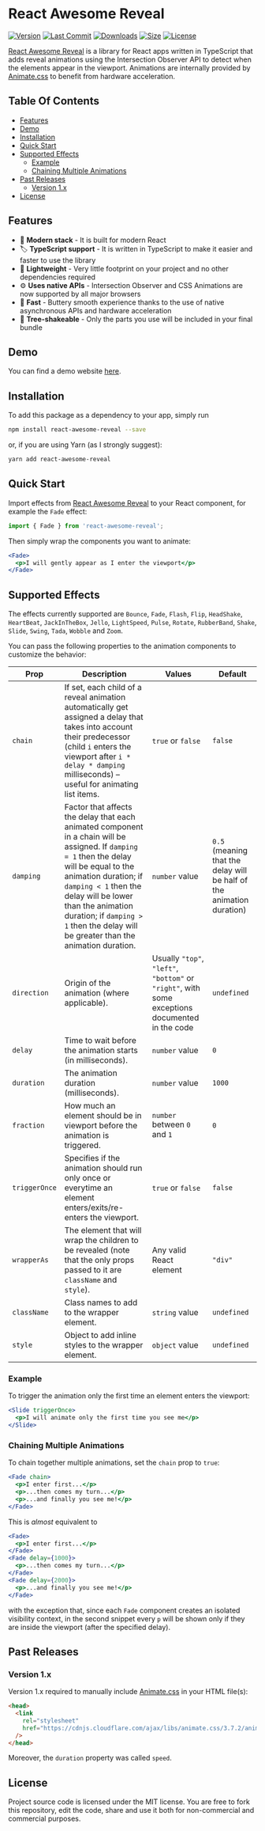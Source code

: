 # React Awesome Reveal

[![Version](https://badgen.net/npm/v/react-awesome-reveal)](https://www.npmjs.com/package/react-awesome-reveal/v/latest)
[![Last Commit](https://badgen.net/github/last-commit/dennismorello/react-awesome-reveal)](https://github.com/dennismorello/react-awesome-reveal/commits/master)
[![Downloads](https://badgen.net/npm/dt/react-awesome-reveal)](https://www.npmjs.com/package/react-awesome-reveal/v/latest)
[![Size](https://badgen.net/bundlephobia/minzip/react-awesome-reveal)](https://bundlephobia.com/result?p=react-awesome-reveal@latest)
[![License](https://badgen.net/npm/license/react-awesome-reveal)](https://www.npmjs.com/package/react-awesome-reveal/v/latest)

[React Awesome Reveal](https://github.com/dennismorello/react-awesome-reveal) is a library for React apps written in TypeScript that adds reveal animations using the Intersection Observer API to detect when the elements appear in the viewport. Animations are internally provided by [Animate.css](https://github.com/daneden/animate.css) to benefit from hardware acceleration.

## Table Of Contents

- [Features](#features)
- [Demo](#demo)
- [Installation](#installation)
- [Quick Start](#quick-start)
- [Supported Effects](#supported-effects)
  - [Example](#example)
  - [Chaining Multiple Animations](#chaining-multiple-animations)
- [Past Releases](#past-releases)
  - [Version 1.x](#version-1x)
- [License](#license)

## Features

- 🎁 **Modern stack** - It is built for modern React
- 🏷 **TypeScript support** - It is written in TypeScript to make it easier and faster to use the library
- 🍃 **Lightweight** - Very little footprint on your project and no other dependencies required
- ⚙️ **Uses native APIs** - Intersection Observer and CSS Animations are now supported by all major browsers
- 🚀 **Fast** - Buttery smooth experience thanks to the use of native asynchronous APIs and hardware acceleration
- 🌳 **Tree-shakeable** - Only the parts you use will be included in your final bundle

## Demo

You can find a demo website [here](https://react-awesome-reveal.morello.dev).

## Installation

To add this package as a dependency to your app, simply run

```sh
npm install react-awesome-reveal --save
```

or, if you are using Yarn (as I strongly suggest):

```sh
yarn add react-awesome-reveal
```

## Quick Start

Import effects from [React Awesome Reveal](https://www.npmjs.com/package/react-awesome-reveal) to your React component, for example the `Fade` effect:

```js
import { Fade } from 'react-awesome-reveal';
```

Then simply wrap the components you want to animate:

```jsx
<Fade>
  <p>I will gently appear as I enter the viewport</p>
</Fade>
```

## Supported Effects

The effects currently supported are `Bounce`, `Fade`, `Flash`, `Flip`, `HeadShake`, `HeartBeat`, `JackInTheBox`, `Jello`, `LightSpeed`, `Pulse`, `Rotate`, `RubberBand`, `Shake`, `Slide`, `Swing`, `Tada`, `Wobble` and `Zoom`.

You can pass the following properties to the animation components to customize the behavior:

| Prop          | Description                                                                                                                                                                                                                                                                                                              | Values                                                                                          | Default                                                               |
| ------------- | ------------------------------------------------------------------------------------------------------------------------------------------------------------------------------------------------------------------------------------------------------------------------------------------------------------------------ | ----------------------------------------------------------------------------------------------- | --------------------------------------------------------------------- |
| `chain`       | If set, each child of a reveal animation automatically get assigned a delay that takes into account their predecessor (child `i` enters the viewport after `i * delay * damping` milliseconds) – useful for animating list items.                                                                                        | `true` or `false`                                                                               | `false`                                                               |
| `damping`     | Factor that affects the delay that each animated component in a chain will be assigned. If `damping = 1` then the delay will be equal to the animation duration; if `damping < 1` then the delay will be lower than the animation duration; if `damping > 1` then the delay will be greater than the animation duration. | `number` value                                                                                  | `0.5` (meaning that the delay will be half of the animation duration) |
| `direction`   | Origin of the animation (where applicable).                                                                                                                                                                                                                                                                              | Usually `"top"`, `"left"`, `"bottom"` or `"right"`, with some exceptions documented in the code | `undefined`                                                           |
| `delay`       | Time to wait before the animation starts (in milliseconds).                                                                                                                                                                                                                                                              | `number` value                                                                                  | `0`                                                                   |
| `duration`    | The animation duration (milliseconds).                                                                                                                                                                                                                                                                                   | `number` value                                                                                  | `1000`                                                                |
| `fraction`    | How much an element should be in viewport before the animation is triggered.                                                                                                                                                                                                                                             | `number` between `0` and `1`                                                                    | `0`                                                                   |
| `triggerOnce` | Specifies if the animation should run only once or everytime an element enters/exits/re-enters the viewport.                                                                                                                                                                                                             | `true` or `false`                                                                               | `false`                                                               |
| `wrapperAs`   | The element that will wrap the children to be revealed (note that the only props passed to it are `className` and `style`).                                                                                                                                                                                              | Any valid React element                                                                         | `"div"`                                                               |
| `className`   | Class names to add to the wrapper element.                                                                                                                                                                                                                                                                               | `string` value                                                                                  | `undefined`                                                           |
| `style`       | Object to add inline styles to the wrapper element.                                                                                                                                                                                                                                                                      | `object` value                                                                                  | `undefined`                                                           |

### Example

To trigger the animation only the first time an element enters the viewport:

```jsx
<Slide triggerOnce>
  <p>I will animate only the first time you see me</p>
</Slide>
```

### Chaining Multiple Animations

To chain together multiple animations, set the `chain` prop to `true`:

```jsx
<Fade chain>
  <p>I enter first...</p>
  <p>...then comes my turn...</p>
  <p>...and finally you see me!</p>
</Fade>
```

This is _almost_ equivalent to

```jsx
<Fade>
  <p>I enter first...</p>
</Fade>
<Fade delay={1000}>
  <p>...then comes my turn...</p>
</Fade>
<Fade delay={2000}>
  <p>...and finally you see me!</p>
</Fade>
```

with the exception that, since each `Fade` component creates an isolated visibility context, in the second snippet every `p` will be shown only if they are inside the viewport (after the specified delay).

## Past Releases

### Version 1.x

Version 1.x required to manually include [Animate.css](https://github.com/daneden/animate.css) in your HTML file(s):

```html
<head>
  <link
    rel="stylesheet"
    href="https://cdnjs.cloudflare.com/ajax/libs/animate.css/3.7.2/animate.min.css"
  />
</head>
```

Moreover, the `duration` property was called `speed`.

## License

Project source code is licensed under the MIT license. You are free to fork this repository, edit the code, share and use it both for non-commercial and commercial purposes.
